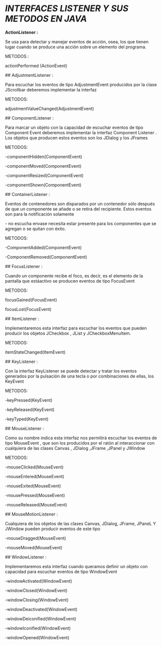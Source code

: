 # *INTERFACES LISTENER Y SUS METODOS EN JAVA*
**ActionListener :**
<p>Se usa para detectar y manejar eventos de acción, osea, los que tienen lugar cuando se produce una acción sobre un elemento del programa.
<p>
METODOS :
<p>actionPerformed (ActionEvent)
</p>
## AdjustmentListener : 
<p>Para escuchar los eventos de tipo AdjustmentEvent producidos por la clase JScrollbar deberemos implementar la interfaz
<p> METODOS:
<p>adjustmentValueChanged(AdjustmentEvent)
</p>
## ComponentListener :
<p>Para marcar un objeto con la capacidad de escuchar eventos de tipo Component Event deberemos implementar la interfaz Component Listener . Los objetos que producen estos eventos son los JDialog y los JFrames
<p> METODOS:
<p>-componentHidden(ComponentEvent)
<p>-componentMoved(ComponentEvent)
<p>-componentResized(ComponentEvent)
<p>-componentShown(ComponentEvent)
</p>
## ContainerListener : 
<p>Eventos de contenedores son disparados por un contenedor sólo después de que un componente se añade o se retira del recipiente. Estos eventos son para la notificación solamente <p>- no escucha envase necesita estar presente para los componentes que se agregan o se quitan con éxito.
<p> METODOS:
<p>-ComponentAdded(ComponentEvent)
<p>-ComponentRemoved(ComponentEvent)
</p>
## FocusListener :
<p>Cuando un componente recibe el foco, es decir, es el elemento de la pantalla que estáactivo se producen eventos de tipo FocusEvent
<p> METODOS:
<p>focusGained(FocusEvent)
<p>focusLost(FocusEvent)
</p>
## ItemListener :
<p>Implementaremos esta interfaz para escuchar los eventos que pueden producir los objetos JCheckbox , JList y JCheckboxMenuItem.
<p> METODOS:
<p>itemStateChanged(ItemEvent)
</p>
## KeyListener : 
<p>Con la interfaz KeyListener se puede detectar y tratar los eventos generados por la pulsación de una tecla o por combinaciones de ellas, los KeyEvent
<p> METODOS:
<p>-keyPressed(KeyEvent)
<p>-keyReleased(KeyEvent)
<p>-keyTyped(KeyEvent)
</p>
## MouseListener : 
<p>Como su nombre indica esta interfaz nos permitirá escuchar los eventos de tipo MouseEvent , que son los producidos por el ratón al interaccionar con cualquiera de las clases Canvas , JDialog ,JFrame ,JPanel y JWindow
<p> METODOS:
<p>-mouseClicked(MouseEvent)
<p>-mouseEntered(MouseEvent)
<p>-mouseExited(MouseEvent)
<p>-mousePressed(MouseEvent)
<p>-mouseReleased(MouseEvent)
</p>
## MouseMotionListener : 
<p>Cualquiera de los objetos de las clases Canvas, JDialog, JFrame, JPaneL Y JWindow pueden producir eventos de este tipo
<p>-mouseDragged(MouseEvent)
<p>-mouseMoved(MouseEvent)
</p>
## WindowListener : 
<p>Implementaremos esta interfaz cuando queramos definir un objeto con capacidad para escuchar eventos de tipo WindowEvent
<p>-windowActivated(WindowEvent)
<p>-windowClosed(WindowEvent)
<p>-windowClosing(WindowEvent)
<p>-windowDeactivated(WindowEvent)
<p>-windowDeiconified(WindowEvent)
<p>-windowIconified(WindowEvent)
<p>-windowOpened(WindowEvent)
